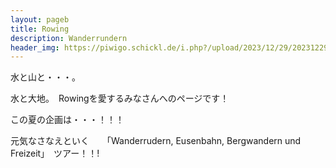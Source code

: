 ```yaml
---
layout: pageb
title: Rowing
description: Wanderrundern
header_img: https://piwigo.schickl.de/i.php?/upload/2023/12/29/20231229103023-02829317-me.jpg
---
```


水と山と・・・。

水と大地。　Rowingを愛するみなさんへのページです！

この夏の企画は・・・！！！

元気なさなえといく　　「Wanderrudern, Eusenbahn, Bergwandern und Freizeit」　ツアー！！!


